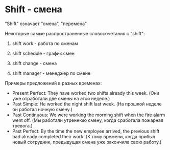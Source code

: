# Shift - смена

"Shift" означает "смена", "перемена".

Некоторые самые распространенные словосочетания с "shift":

1. shift work - работа по сменам

2. shift schedule - график смен

3. shift change - смена

4. shift manager - менеджер по смене

Примеры предложений в разных временах:

- Present Perfect: They have worked two shifts already this week. (Они уже отработали две смены на этой неделе.)
- Past Simple: He worked the night shift last week. (На прошлой неделе он работал ночную смену.)
- Past Continuous: We were working the morning shift when the fire alarm went off. (Мы работали утреннюю смену, когда сработала пожарная тревога.)
- Past Perfect: By the time the new employee arrived, the previous shift had already completed their work. (К тому времени, когда прибыл новый сотрудник, предыдущая смена уже закончила свою работу.)
